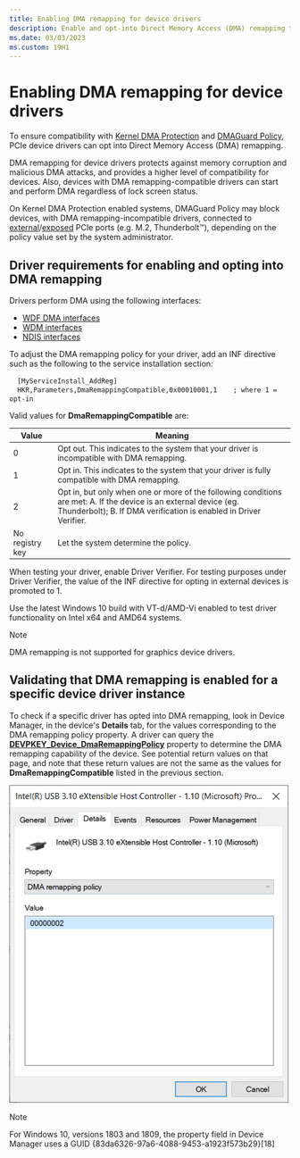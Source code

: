 ```yaml
---
title: Enabling DMA remapping for device drivers
description: Enable and opt-into Direct Memory Access (DMA) remapping to ensure compatibility with Kernel DMA Protection and DMAGuard policies
ms.date: 03/03/2023
ms.custom: 19H1
---
```


# Enabling DMA remapping for device drivers

To ensure compatibility with [Kernel DMA Protection](/windows/security/information-protection/kernel-dma-protection-for-thunderbolt) and [DMAGuard Policy](/windows/client-management/mdm/policy-csp-dmaguard#dmaguard-deviceenumerationpolicy), PCIe device drivers can opt into Direct Memory Access (DMA) remapping.

DMA remapping for device drivers protects against memory corruption and malicious DMA attacks, and provides a higher level of compatibility for devices. Also, devices with DMA remapping-compatible drivers can start and perform DMA regardless of lock screen status.

On Kernel DMA Protection enabled systems, DMAGuard Policy may block devices, with DMA remapping-incompatible drivers, connected to [external](./dsd-for-pcie-root-ports.md#identifying-externally-exposed-pcie-root-ports)/[exposed](./dsd-for-pcie-root-ports.md#identifying-internal-pcie-ports-accessible-to-users-and-requiring-dma-protection) PCIe ports (e.g. M.2, Thunderbolt™), depending on the policy value set by the system administrator.

## Driver requirements for enabling and opting into DMA remapping

Drivers perform DMA using the following interfaces:

* [WDF DMA interfaces](../wdf/introduction-to-dma-in-windows-driver-framework.md)
* [WDM interfaces](/windows-hardware/drivers/ddi/wdm/)
* [NDIS interfaces](/windows-hardware/drivers/ddi/_netvista/)

To adjust the DMA remapping policy for your driver, add an INF directive such as the following to the service installation section:

  ```inf
    [MyServiceInstall_AddReg]
    HKR,Parameters,DmaRemappingCompatible,0x00010001,1    ; where 1 = opt-in
  ```
  
Valid values for **DmaRemappingCompatible** are:

| Value | Meaning |
| ----- | ------- |
| 0     | Opt out. This indicates to the system that your driver is incompatible with DMA remapping. |
| 1     | Opt in. This indicates to the system that your driver is fully compatible with DMA remapping. |
| 2     | Opt in, but only when one or more of the following conditions are met: A. If the device is an external device (eg. Thunderbolt); B. If DMA verification is enabled in Driver Verifier. |
| No registry key | Let the system determine the policy. |

When testing your driver, enable Driver Verifier. For testing purposes under Driver Verifier, the value of the INF directive for opting in external devices is promoted to 1.

Use the latest Windows 10 build with VT-d/AMD-Vi enabled to test driver functionality on Intel x64 and AMD64 systems.

> [!NOTE]
> DMA remapping is not supported for graphics device drivers.

## Validating that DMA remapping is enabled for a specific device driver instance

To check if a specific driver has opted into DMA remapping, look in Device Manager, in the device's **Details** tab, for the values corresponding to the DMA remapping policy property. A driver can query the [**DEVPKEY_Device_DmaRemappingPolicy**](../install/devpkey-device-dmaremappingpolicy.md) property to determine the DMA remapping capability of the device. See potential return values on that page, and note that these return values are not the same as the values for **DmaRemappingCompatible** listed in the previous section.

![Device Manager Details Tab.](images/device-details-tab-1903.png)

>[!NOTE]
> For Windows 10, versions 1803 and 1809, the property field in Device Manager uses a GUID {83da6326-97a6-4088-9453-a1923f573b29}[18]
